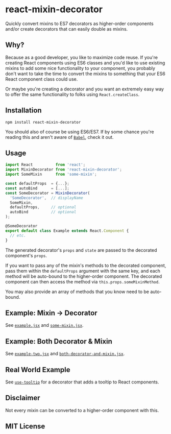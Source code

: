# react-mixin-decorator
Quickly convert mixins to ES7 decorators as higher-order components and/or create decorators that can easily double as mixins.

## Why?
Because as a good developer, you like to maximize code reuse.  If you're creating React components using ES6 classes and you'd like to use existing mixins to add some nice functionality to your component, you probably don't want to take the time to convert the mixins to something that your ES6 React component class could use.

Or maybe you're creating a decorator and you want an extremely easy way to offer the same functionality to folks using `React.createClass`.

## Installation
`npm install react-mixin-decorator`

You should also of course be using ES6/ES7.  If by some chance you're reading this and aren't aware of [`Babel`](https://babeljs.io), check it out.

## Usage
```js
import React          from 'react';
import MixinDecorator from 'react-mixin-decorator';
import SomeMixin      from 'some-mixin';

const defaultProps  = {...};
const autoBind      = [...];
const SomeDecorator = MixinDecorator(
  'SomeDecorator',  // displayName
  SomeMixin,
  defaultProps,     // optional
  autoBind          // optional
);

@SomeDecorator
export default class Example extends React.Component {
  // etc.
}
```

The generated decorator's `props` and `state` are passed to the decorated component's `props`.

If you want to pass any of the mixin's methods to the decorated component, pass them within the `defaultProps` argument with the same key, and each method will be auto-bound to the higher-order component.  The decorated component can then access the method via `this.props.someMixinMethod`.

You may also provide an array of methods that you know need to be auto-bound.

## Example: Mixin -> Decorator
See [`example.jsx`](https://github.com/timbur/react-mixin-decorator/blob/master/example/example.jsx) and [`some-mixin.jsx`](https://github.com/timbur/react-mixin-decorator/blob/master/example/some-mixin.jsx).

## Example: Both Decorator & Mixin
See [`example-two.jsx`](https://github.com/timbur/react-mixin-decorator/blob/master/example/example-two.jsx) and [`both-decorator-and-mixin.jsx`](https://github.com/timbur/react-mixin-decorator/blob/master/example/both-decorator-and-mixin.jsx).

## Real World Example
See [`use-tooltip`](https://github.com/loggur/use-tooltip) for a decorator that adds a tooltip to React components.

## Disclaimer
Not every mixin can be converted to a higher-order component with this.

## MIT License
